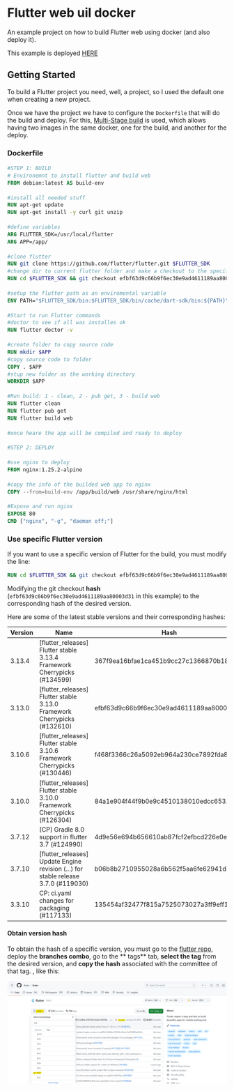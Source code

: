 # Flutter web uil docker

An example project on how to build Flutter web using docker (and also deploy it).

This example is deployed [HERE](https://flutter-web-build-docker.root101.dev/)

## Getting Started

To build a Flutter project you need, well, a project, so I used the default one when creating a new
project.

Once we have the project we have to configure the `Dockerfile` that will do the build and deploy.
For this, [Multi-Stage build](https://docs.docker.com/build/building/multi-stage/) is used, which
allows having two images in the same docker, one for the build, and another for the deploy.

### Dockerfile

```dockerfile
#STEP 1: BUILD
# Environemnt to install flutter and build web
FROM debian:latest AS build-env

#install all needed stuff
RUN apt-get update
RUN apt-get install -y curl git unzip

#define variables
ARG FLUTTER_SDK=/usr/local/flutter
ARG APP=/app/

#clone flutter
RUN git clone https://github.com/flutter/flutter.git $FLUTTER_SDK
#change dir to current flutter folder and make a checkout to the specific version
RUN cd $FLUTTER_SDK && git checkout efbf63d9c66b9f6ec30e9ad4611189aa80003d31

#setup the flutter path as an enviromental variable
ENV PATH="$FLUTTER_SDK/bin:$FLUTTER_SDK/bin/cache/dart-sdk/bin:${PATH}"

#Start to run Flutter commands
#doctor to see if all was installes ok
RUN flutter doctor -v

#create folder to copy source code
RUN mkdir $APP
#copy source code to folder
COPY . $APP
#stup new folder as the working directory
WORKDIR $APP

#Run build: 1 - clean, 2 - pub get, 3 - build web
RUN flutter clean
RUN flutter pub get
RUN flutter build web

#once heare the app will be compiled and ready to deploy

#STEP 2: DEPLOY

#use nginx to deploy
FROM nginx:1.25.2-alpine

#copy the info of the builded web app to nginx
COPY --from=build-env /app/build/web /usr/share/nginx/html

#Expose and run nginx
EXPOSE 80
CMD ["nginx", "-g", "daemon off;"]
```

### Use specific Flutter version

If you want to use a specific version of Flutter for the build, you must modify the line:

```dockerfile
RUN cd $FLUTTER_SDK && git checkout efbf63d9c66b9f6ec30e9ad4611189aa80003d31
```

Modifying the git checkout **hash** (`efbf63d9c66b9f6ec30e9ad4611189aa80003d31` in this example) to
the corresponding hash of the desired version.

Here are some of the latest stable versions and their corresponding hashes:

| Version  | Name    |  Hash    |
| -------- | ------- | -------- |
| 3.13.4  | [flutter_releases] Flutter stable 3.13.4 Framework Cherrypicks (#134599)   | 367f9ea16bfae1ca451b9cc27c1366870b187ae2  |
| 3.13.0 | [flutter_releases] Flutter stable 3.13.0 Framework Cherrypicks (#132610)     | efbf63d9c66b9f6ec30e9ad4611189aa80003d31  |
| 3.10.6    | [flutter_releases] Flutter stable 3.10.6 Framework Cherrypicks (#130446)    | f468f3366c26a5092eb964a230ce7892fda8f2f8  |
| 3.10.0    | [flutter_releases] Flutter stable 3.10.0 Framework Cherrypicks (#126304)    | 84a1e904f44f9b0e9c4510138010edcc653163f8  |
| 3.7.12    | [CP] Gradle 8.0 support in flutter 3.7 (#124990)    | 4d9e56e694b656610ab87fcf2efbcd226e0ed8cf  |
| 3.7.10    | [flutter_releases] Update Engine revision (...) for stable release 3.7.0 (#119030)    | b06b8b2710955028a6b562f5aa6fe62941d6febf  |
| 3.3.10    | CP: ci.yaml changes for packaging (#117133)    | 135454af32477f815a7525073027a3ff9eff1bfd  |

#### Obtain version hash

To obtain the hash of a specific version, you must go to
the [flutter repo](https://github.com/flutter/flutter), deploy the **branches combo**, go to the **
tags** tab, **select the tag** from the desired version, and **copy the hash** associated with the
committee of that tag.
, like this:

![flutter-version-tag](flutter-version-tag.png)
